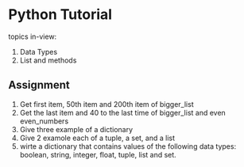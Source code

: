# Python Tutorial
topics in-view:
1. Data Types
2. List and methods

<h2>Assignment</h2>
<ol>
    <li>Get first item, 50th item and 200th item of bigger_list</li>
    <li>Get the last item and 40 to the last time of bigger_list and even even_numbers</li>
    <li>Give three example of a dictionary</li>
    <li>Give 2 examole each of a tuple, a set, and a list</li>
    <li>wirte a dictionary that contains values of the following data types: boolean, string, integer, float, tuple, list and set.</li>
</ol>
